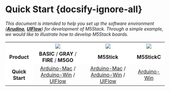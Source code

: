 # Quick Start {docsify-ignore-all}

*This document is intended to help you set up the software environment (**[Arudino](https://www.arduino.cc)**, **[UIFlow](http://flow.m5stack.com)**) for development of M5Stack. Through a simple example, we would like to illustrate how to develop M5Stack boards.*

<!-- |           |<img src="assets/img/getting_started_pics/m5stack_core.png"> | <img src="assets/img/getting_started_pics/m5stick.png"> |  <img src="assets/img/getting_started_pics/m5stick.png">
:---:|:---:|:---:|:---:
**Product** | **BASIC** / **GRAY** / **FIRE** / **M5GO** | **M5Stick** | **M5StickC**
**Quick Start** |[Arduino-Mac](en/quick_start/m5core/m5stack_core_get_started_Arduino_MacOS) / [Arduino-Win]() / [UIFlow]() | [Arduino-Mac](en/quick_start/m5core/m5stack_core_quick_start) / [Arduino-Win]() / [UIFlow]() -->


<table>
    <tr style="background:white">
        <th> </th>
        <th><img src="assets/img/getting_started_pics/m5stack_core.png"></th>
        <th><img src="assets/img/getting_started_pics/m5stick.png"></th>
        <th><img src="assets/img/getting_started_pics/m5stickc/m5stickc_06.png"></th>
    </tr>
    <tr style="background:white">
        <td align="center"><strong>Product</strong></td>
        <td align="center"><strong>BASIC</strong> / <strong>GRAY</strong> / <strong>FIRE</strong> / <strong>M5GO</strong></td>
        <td align="center"><strong>M5Stick</strong></td>
        <td align="center"><strong>M5StickC</strong></td>
    </tr>
    <tr style="background:white">
        <td rowspan="2"  align="center"><strong>Quick Start</strong></td>
    </tr>
    <tr>
        <td align="center"><a href="#/en/quick_start/m5core/m5stack_core_get_started_Arduino_MacOS">Arduino-Mac</a> / <a href="#/en/quick_start/m5core/m5stack_core_get_started_Arduino_Windows">Arduino-Win</a> / <a href="#/en/quick_start/m5core/m5stack_core_get_started_MicroPython">UIFlow</a></td>
        <td align="center"><a href="#/en/quick_start/m5stick/m5stick_quick_start_with_Arduino_MacOS">Arduino-Mac</a> / <a href="#/en/quick_start/m5stick/m5stick_quick_start_with_Arduino_Windows">Arduino-Win</a> / <a href="#/en/quick_start/m5stick/m5stick_quick_start_with_uiflow">UIFlow</a></td>
        <td align="center"><a href="#/en/quick_start/m5stickc/m5stickc_quick_start_with_arduino_Windows">Arduino-Win</a></td>
    </tr>
</table>

<!-- ## Practice

**For being familiar with the programming mode you lik, We suggest you following the corresponding option to do more practices.**

<img src="assets/img/getting_started_pics/programming_mode_arduino.png"> | <img src="assets/img/getting_started_pics/programming_mode_blockly.png">  | <img src="assets/img/getting_started_pics/programming_mode_micropython.png">
---|---|---
[Arduino](/en/practice/practice_arduino) | [UIFlow-Blockly](/en/practice/practice_blockly) | [UIFlow-MicroPython](/en/practice/practice_micropython) -->
